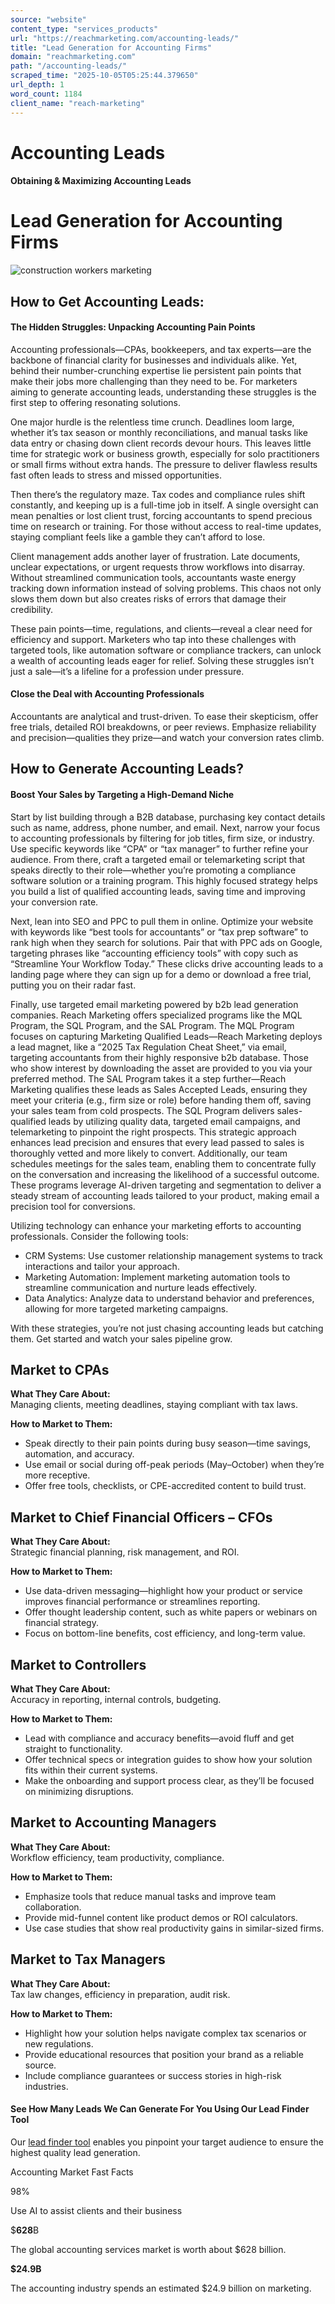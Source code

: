 ```yaml
---
source: "website"
content_type: "services_products"
url: "https://reachmarketing.com/accounting-leads/"
title: "Lead Generation for Accounting Firms"
domain: "reachmarketing.com"
path: "/accounting-leads/"
scraped_time: "2025-10-05T05:25:44.379650"
url_depth: 1
word_count: 1184
client_name: "reach-marketing"
---
```


# Accounting Leads

#### Obtaining & Maximizing Accounting Leads

# Lead Generation for  Accounting Firms

![construction workers marketing](https://reachmarketing.com/wp-content/uploads/2025/04/accounting-leads.png)

## **How to Get Accounting Leads:**

#### The Hidden Struggles: Unpacking Accounting Pain Points

Accounting professionals—CPAs, bookkeepers, and tax experts—are the backbone of financial clarity for businesses and individuals alike. Yet, behind their number-crunching expertise lie persistent pain points that make their jobs more challenging than they need to be. For marketers aiming to generate accounting leads, understanding these struggles is the first step to offering resonating solutions.

One major hurdle is the relentless time crunch. Deadlines loom large, whether it’s tax season or monthly reconciliations, and manual tasks like data entry or chasing down client records devour hours. This leaves little time for strategic work or business growth, especially for solo practitioners or small firms without extra hands. The pressure to deliver flawless results fast often leads to stress and missed opportunities.

Then there’s the regulatory maze. Tax codes and compliance rules shift constantly, and keeping up is a full-time job in itself. A single oversight can mean penalties or lost client trust, forcing accountants to spend precious time on research or training. For those without access to real-time updates, staying compliant feels like a gamble they can’t afford to lose.

Client management adds another layer of frustration. Late documents, unclear expectations, or urgent requests throw workflows into disarray. Without streamlined communication tools, accountants waste energy tracking down information instead of solving problems. This chaos not only slows them down but also creates risks of errors that damage their credibility.

These pain points—time, regulations, and clients—reveal a clear need for efficiency and support. Marketers who tap into these challenges with targeted tools, like automation software or compliance trackers, can unlock a wealth of accounting leads eager for relief. Solving these struggles isn’t just a sale—it’s a lifeline for a profession under pressure.

#### Close the Deal with Accounting Professionals

Accountants are analytical and trust-driven. To ease their skepticism, offer free trials, detailed ROI breakdowns, or peer reviews. Emphasize reliability and precision—qualities they prize—and watch your conversion rates climb.

## **How to Generate Accounting Leads?**

#### **Boost Your Sales by Targeting a High-Demand Niche**

Start by list building through a B2B database, purchasing key contact details such as name, address, phone number, and email. Next, narrow your focus to accounting professionals by filtering for job titles, firm size, or industry. Use specific keywords like “CPA” or “tax manager” to further refine your audience. From there, craft a targeted email or telemarketing script that speaks directly to their role—whether you’re promoting a compliance software solution or a training program. This highly focused strategy helps you build a list of qualified accounting leads, saving time and improving your conversion rate.

Next, lean into SEO and PPC to pull them in online. Optimize your website with keywords like “best tools for accountants” or “tax prep software” to rank high when they search for solutions. Pair that with PPC ads on Google, targeting phrases like “accounting efficiency tools” with copy such as “Streamline Your Workflow Today.” These clicks drive accounting leads to a landing page where they can sign up for a demo or download a free trial, putting you on their radar fast.

Finally, use targeted email marketing powered by b2b lead generation companies. Reach Marketing offers specialized programs like the MQL Program, the SQL Program, and the SAL Program. The MQL Program focuses on capturing Marketing Qualified Leads—Reach Marketing deploys a lead magnet, like a “2025 Tax Regulation Cheat Sheet,” via email, targeting accountants from their highly responsive b2b database. Those who show interest by downloading the asset are provided to you via your preferred method. The SAL Program takes it a step further—Reach Marketing qualifies these leads as Sales Accepted Leads, ensuring they meet your criteria (e.g., firm size or role) before handing them off, saving your sales team from cold prospects. The SQL Program delivers sales-qualified leads by utilizing quality data, targeted email campaigns, and telemarketing to pinpoint the right prospects. This strategic approach enhances lead precision and ensures that every lead passed to sales is thoroughly vetted and more likely to convert. Additionally, our team schedules meetings for the sales team, enabling them to concentrate fully on the conversation and increasing the likelihood of a successful outcome. These programs leverage AI-driven targeting and segmentation to deliver a steady stream of accounting leads tailored to your product, making email a precision tool for conversions.

Utilizing technology can enhance your marketing efforts to accounting professionals. Consider the following tools:

*   CRM Systems: Use customer relationship management systems to track interactions and tailor your approach.
*   Marketing Automation: Implement marketing automation tools to streamline communication and nurture leads effectively.
*   Data Analytics: Analyze data to understand behavior and preferences, allowing for more targeted marketing campaigns.

With these strategies, you’re not just chasing accounting leads but catching them. Get started and watch your sales pipeline grow.

## Market to CPAs

**What They Care About:**  
Managing clients, meeting deadlines, staying compliant with tax laws.  
  
**How to Market to Them:**  

*   Speak directly to their pain points during busy season—time savings, automation, and accuracy.
*   Use email or social during off-peak periods (May–October) when they’re more receptive.
*   Offer free tools, checklists, or CPE-accredited content to build trust.

## Market to Chief Financial Officers – CFOs

**What They Care About:**  
Strategic financial planning, risk management, and ROI.  
  
**How to Market to Them:**  

*   Use data-driven messaging—highlight how your product or service improves financial performance or streamlines reporting.
*   Offer thought leadership content, such as white papers or webinars on financial strategy.
*   Focus on bottom-line benefits, cost efficiency, and long-term value.

## Market to Controllers

**What They Care About:**  
Accuracy in reporting, internal controls, budgeting.  
  
**How to Market to Them:**  

*   Lead with compliance and accuracy benefits—avoid fluff and get straight to functionality.
*   Offer technical specs or integration guides to show how your solution fits within their current systems.
*   Make the onboarding and support process clear, as they’ll be focused on minimizing disruptions.

## Market to Accounting Managers

**What They Care About:**  
Workflow efficiency, team productivity, compliance.  
  
**How to Market to Them:**  

*   Emphasize tools that reduce manual tasks and improve team collaboration.
*   Provide mid-funnel content like product demos or ROI calculators.
*   Use case studies that show real productivity gains in similar-sized firms.

## Market to Tax Managers

**What They Care About:**  
Tax law changes, efficiency in preparation, audit risk.  
  
**How to Market to Them:**

*   Highlight how your solution helps navigate complex tax scenarios or new regulations.
*   Provide educational resources that position your brand as a reliable source.
*   Include compliance guarantees or success stories in high-risk industries.

#### See How Many Leads We Can Generate For You Using Our Lead Finder Tool

Our [lead finder tool](https://lead-generation-tool.reachmarketing.com/) enables you pinpoint your target audience to ensure the highest quality lead generation.

Accounting Market Fast Facts

98%

Use AI to assist clients and their business

$**628**B

The global accounting services market is worth about $628 billion.

**$24.9B**

The accounting industry spends an estimated $24.9 billion on marketing.